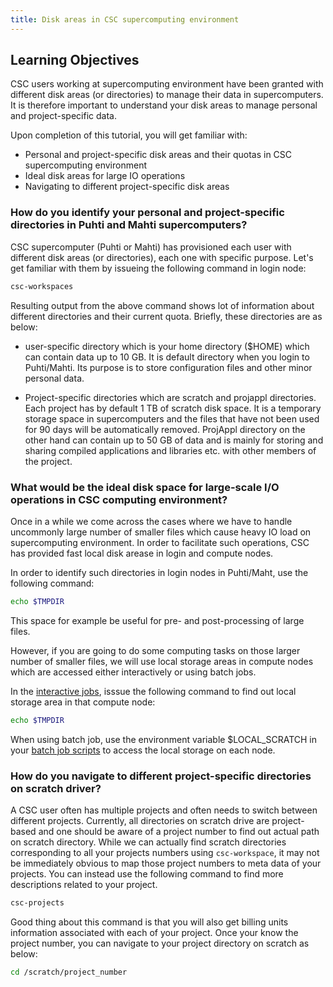 ```yaml
---
title: Disk areas in CSC supercomputing environment
---
```


## Learning Objectives
CSC users working at supercomputing environment have been granted with different disk areas (or directories) to manage their data in supercomputers. It is therefore important to understand your disk areas to manage personal and project-specific data.

Upon completion of this tutorial, you will get familiar with:
- Personal and project-specific disk areas and their quotas in CSC supercomputing environment
- Ideal disk areas for large IO operations
- Navigating to different project-specific disk areas

### How do you identify your personal and project-specific directories in Puhti and Mahti supercomputers?

CSC supercomputer (Puhti or Mahti) has provisioned each user with different disk areas (or directories), each one with specific purpose. Let's get familiar with them by issueing the following command in login node:

```bash
csc-workspaces 
```
Resulting output from the above command shows lot of information about different directories and their current quota. Briefly, these directories are as below:

- user-specific directory which is your home directory ($HOME) which can contain data up to 10 GB. It is default directory when you login to Puhti/Mahti. Its purpose is to store configuration files and other minor personal data. 

- Project-specific directories which are scratch  and projappl directories. Each project has by default 1 TB of scratch disk space. It is a temporary storage space in supercomputers and the files that have not been used for 90 days will be automatically removed. ProjAppl directory on the other hand can contain up to 50 GB of data and is mainly for storing and sharing compiled applications and libraries etc. with other members of the project. 


### What would be the ideal disk space for large-scale I/O operations in CSC computing environment?

Once in a while we come across the cases where we have to handle uncommonly large number of smaller files which cause heavy IO load on supercomputing environment. In order to facilitate such operations, CSC has provided fast local disk arease in login and compute nodes.

In order to identify such directories in login nodes in Puhti/Maht, use the following command:

```bash
echo $TMPDIR
```
This space for example be useful for pre- and post-processing of large files. 

However, if you are going to do some computing tasks on those larger number of smaller files, we will use local storage areas in compute nodes which are accessed either interactively or using batch jobs.

In the [interactive jobs](https://docs.csc.fi/computing/running/interactive-usage/), isssue the following command to find out local storage area in that compute node:

```bash
echo $TMPDIR
```
When using batch job, use the environment variable $LOCAL_SCRATCH in your [batch job scripts](https://docs.csc.fi/computing/running/creating-job-scripts-puhti/#local-storage) to access the local storage on each node.

### How do you navigate to different project-specific directories on scratch driver?

A CSC user often has multiple projects and often needs to switch between different projects. Currently, all directories on scratch drive are project-based and one should be aware of a project number to find out actual path on scratch directory. While we can actually find scratch directories corresponding to all your projects numbers using `csc-workspace`, it may not be immediately obvious to map those project numbers to meta data of your projects. You can instead use the following command to find more descriptions related to your project.

```bash
csc-projects
```
Good thing about this command is that you will also get billing units information associated with each of your project. Once your know the project number, you can navigate to your project directory on scratch as below:

```bash
cd /scratch/project_number
```

